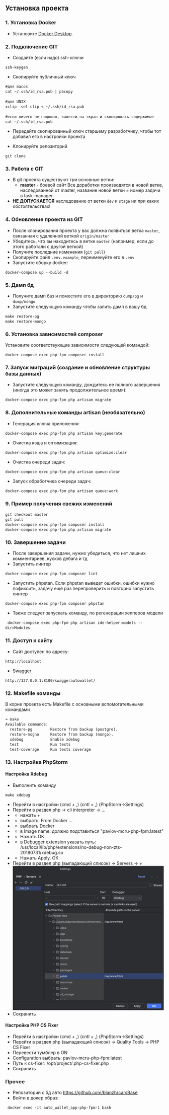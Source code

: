 ## Установка проекта

### 1. Установка Docker

- Установите [Docker Desktop][link-docker].

### 2. Подключение GIT

- Создайте (если надо) ssh-ключи
```
ssh-keygen
```
- Скопируйте публичный ключ
```
#для macos
cat ~/.ssh/id_rsa.pub | pbcopy 

#для UNIX
xclip -sel clip < ~/.ssh/id_rsa.pub 

#если ничего не подошло, вывести на экран и скопировать содержимое
cat ~/.ssh/id_rsa.pub
```
- Передайте скопированный ключ старшему разработчику, чтобы тот добавил его в настройки проекта

- Клонируйте репозиторий
```
git clone 
```

### 3. Работа с GIT

- В git проекта существуют три основные ветки:
    - **master** - боевой сайт
      Все доработки производятся в новой ветке, наследованной от master, название новой ветки = номер задачи в task-manager.
- **НЕ ДОПУСКАЕТСЯ** наследование от ветки `dev` и `stage` ни при каких обстоятельствах!

### 4. Обновление проекта из GIT

- После клонирования проекта у вас должна появиться ветка `master`, связанная с удаленной веткой `origin/master`
- Убедитесь, что вы находитесь в ветке `master` (например, если до этого работали с другой веткой)
- Получите последние изменения (`git pull`)
- Скопируйте файл `.env.example`, переименуйте его в `.env`
- Запустите сборку docker:
```
docker-compose up --build -d
```

### 5. Дамп бд

- Получите дамп баз и поместите его в директорию `dump/pg` и `dump/mongo`.
- Запустите следующую команду чтобы залить дамп в вашу бд
```
make restore-pg
make restore-mongo
```

### 6. Установка зависимостей composer

Установите соответствующие зависимости следующей командой:

```
docker-compose exec php-fpm composer install
```

### 7. Запуск миграций (создание и обновление структуры базы данных)

- Запустите следующую команду, дождитесь ее полного завершения (иногда это может занять продолжительное время):

```
docker-compose exec php-fpm php artisan migrate
```

### 8. Дополнительные команды artisan (необязательно)

- Генерация ключа приложения:

```
docker-compose exec php-fpm php artisan key:generate
```


- Очистка кэша и оптимизация:

```
docker-compose exec php-fpm php artisan optimize:clear
```

- Очистка очереди задач:

```
docker-compose exec php-fpm php artisan queue:clear
```

- Запуск обработчика очереди задач:

```
docker-compose exec php-fpm php artisan queue:work
```

### 9. Пример получения свежих изменений

```
git checkout master
git pull
docker-compose exec php-fpm composer install
docker-compose exec php-fpm php artisan migrate
```

### 10. Завершение задачи

- После завершения задачи, нужно убедиться, что нет лишних комментариев, кусков дебага и тд
- Запустить линтер

```
docker-compose exec php-fpm composer lint
```

- Запустить phpstan. Если phpstan выведет ошибки, ошибки нужно пофиксить, задачу еще раз перепроверить и повторно запустить линтер

```
docker-compose exec php-fpm composer phpstan
```

- Также следует запускать команду, по регенерации хелперов модели

```
 docker-compose exec php-fpm php artisan ide-helper:models --dir=Modules
```

### 11. Доступ к сайту

- Сайт доступен по адресу:

```
http://localhost
```

- Swagger

```
http://127.0.0.1:8100/swaggerautowallet/
```

### 12. Makefile команды

В корне проекта есть Makefile с основными вспомогательными командами
```shell
➜ make
Available commands:
  restore-pg        Restore from backup (postgre).
  restore-mogno     Restore from backup (mongo).
  xdebug            Enable xdebug
  test              Run tests
  test-coverage     Run tests coverage
```

### 13. Настройка PhpStorm

#### Настройка Xdebug

- Выполнить команду

```
make xdebug
```

- Перейти в настройки (cmd + ,) (cntl + ,) (PhpStorm->Settings)
- Перейти в раздел php -> cli interpreter -> ...
- - нажать +
- - выбрать: From Docker ...
- - выбрать Docker
- - в Image name: должно подставиться "pavlov-mcru-php-fpm:latest"
- - Нажать OK
- - в Debugger extension указать путь: /usr/local/lib/php/extensions/no-debug-non-zts-20180731/xdebug.so
- - Нажать Apply, OK
- Перейти в раздел php (выпадающий список) -> Servers -> +
  ![Xdebug Server](./docker/instruction/xdebug_server.png)
- Сохранить

#### Настройка PHP CS Fixer

- Перейти в настройки (cmd + ,) (cntl + ,) (PhpStorm->Settings)
- Перейти в раздел php (выпадающий список) -> Quality Tools -> PHP CS Fixer
- Перевести тумблер в ON
- Configuration выбрать: pavlov-mcru-php-fpm:latest
- Путь к cs-fixer: /opt/project/.php-cs-fixer.php
- Сохранить


### Прочее
- Репозиторий с бд авто https://github.com/blanzh/carsBase
- Войти в докер образ:
```
 docker exec -it auto_wallet_app-php-fpm-1 bash
```

[link-laravel]: https://laravel.com/docs
[link-docker]: https://www.docker.com/products/docker-desktop/
